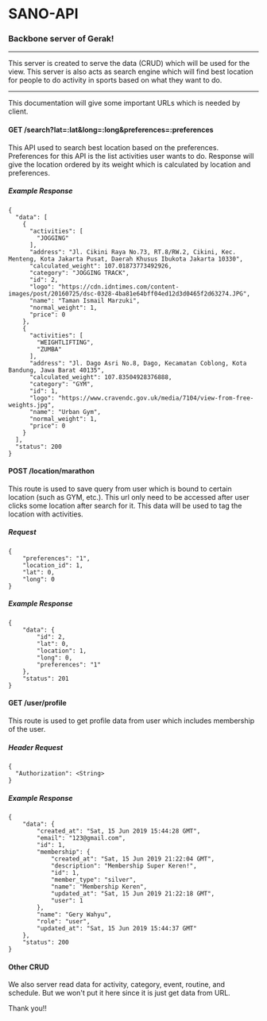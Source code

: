 # SANO-API

### Backbone server of Gerak!

---

This server is created to serve the data (CRUD) which will be used for the view.
This server is also acts as search engine which will find best location for people to do activity in sports based on what they want to do.

---

This documentation will give some important URLs which is needed by client.

#### GET /search?lat=:lat&long=:long&preferences=:preferences

This API used to search best location based on the preferences. Preferences for this API is the list activities user wants to do. Response will give the location ordered by its weight which is calculated by location and preferences.

##### Example Response
```json5
{
  "data": [
    {
      "activities": [
        "JOGGING"
      ],
      "address": "Jl. Cikini Raya No.73, RT.8/RW.2, Cikini, Kec. Menteng, Kota Jakarta Pusat, Daerah Khusus Ibukota Jakarta 10330",
      "calculated_weight": 107.01873773492926,
      "category": "JOGGING TRACK",
      "id": 2,
      "logo": "https://cdn.idntimes.com/content-images/post/20160725/dsc-0328-4ba81e64bff04ed12d3d0465f2d63274.JPG",
      "name": "Taman Ismail Marzuki",
      "normal_weight": 1,
      "price": 0
    },
    {
      "activities": [
        "WEIGHTLIFTING",
        "ZUMBA"
      ],
      "address": "Jl. Dago Asri No.8, Dago, Kecamatan Coblong, Kota Bandung, Jawa Barat 40135",
      "calculated_weight": 107.83504928376888,
      "category": "GYM",
      "id": 1,
      "logo": "https://www.cravendc.gov.uk/media/7104/view-from-free-weights.jpg",
      "name": "Urban Gym",
      "normal_weight": 1,
      "price": 0
    }
  ],
  "status": 200
}
```

#### POST /location/marathon

This route is used to save query from user which is bound to certain location (such as GYM, etc.). This url only need to be accessed after user clicks some location after search for it. This data will be used to tag the location with activities.

##### Request
```json5
{
	"preferences": "1",
	"location_id": 1,
	"lat": 0,
	"long": 0
}
```

##### Example Response
```json5
{
    "data": {
        "id": 2,
        "lat": 0,
        "location": 1,
        "long": 0,
        "preferences": "1"
    },
    "status": 201
}
```

#### GET /user/profile

This route is used to get profile data from user which includes membership of the user.

##### Header Request
```json5
{
  "Authorization": <String>
}
```

##### Example Response
```json5
{
    "data": {
        "created_at": "Sat, 15 Jun 2019 15:44:28 GMT",
        "email": "123@gmail.com",
        "id": 1,
        "membership": {
            "created_at": "Sat, 15 Jun 2019 21:22:04 GMT",
            "description": "Membership Super Keren!",
            "id": 1,
            "member_type": "silver",
            "name": "Membership Keren",
            "updated_at": "Sat, 15 Jun 2019 21:22:18 GMT",
            "user": 1
        },
        "name": "Gery Wahyu",
        "role": "user",
        "updated_at": "Sat, 15 Jun 2019 15:44:37 GMT"
    },
    "status": 200
}
```


#### Other CRUD

We also server read data for activity, category, event, routine, and schedule. But we won't put it here since it is just get data from URL.

Thank you!!